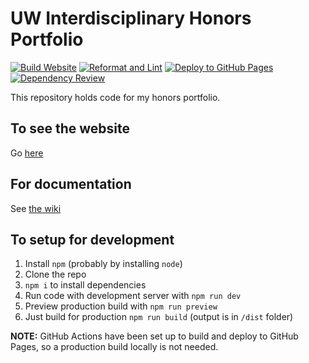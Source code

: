 # UW Interdisciplinary Honors Portfolio

[![Build Website](https://github.com/kjy5/honors-portfolio/actions/workflows/build.yml/badge.svg)](https://github.com/kjy5/honors-portfolio/actions/workflows/build.yml)
[![Reformat and Lint](https://github.com/kjy5/honors-portfolio/actions/workflows/reformat-and-lint.yml/badge.svg)](https://github.com/kjy5/honors-portfolio/actions/workflows/reformat-and-lint.yml)
[![Deploy to GitHub Pages](https://github.com/kjy5/honors-portfolio/actions/workflows/deploy.yml/badge.svg)](https://github.com/kjy5/honors-portfolio/actions/workflows/deploy.yml)
[![Dependency Review](https://github.com/kjy5/honors-portfolio/actions/workflows/dependency-review.yml/badge.svg)](https://github.com/kjy5/honors-portfolio/actions/workflows/dependency-review.yml)

This repository holds code for my honors portfolio.

## To see the website

Go [here](https://kjy5.github.io/honors-portfolio/)

## For documentation

See [the wiki](https://github.com/kjy5/honors-portfolio/wiki)

## To setup for development

1. Install `npm` (probably by installing `node`)
2. Clone the repo
3. `npm i` to install dependencies
4. Run code with development server with `npm run dev`
5. Preview production build with `npm run preview`
6. Just build for production `npm run build` (output is in `/dist` folder)

**NOTE:** GitHub Actions have been set up to build and deploy to GitHub Pages, so a production build locally is not needed.
